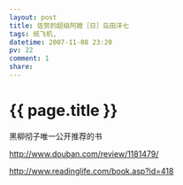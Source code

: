 ```yaml
---
layout: post
title: 佐贺的超级阿嬷［日］岛田洋七
tags: 纸飞机,
datetime: 2007-11-08 23:20
pv: 22
comment: 1
share: 
---
```


{{ page.title }}
================

 <p>黑柳彻子唯一公开推荐的书</p><p><a href="http://www.douban.com/review/1181479/">http://www.douban.com/review/1181479/</a></p><p><a href="http://www.readinglife.com/book.asp?id=418">http://www.readinglife.com/book.asp?id=418</a></p><p> </p> 

